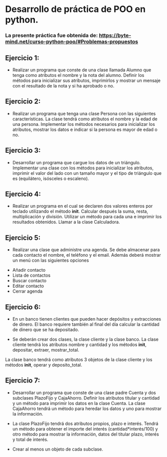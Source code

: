 # Desarrollo de práctica de POO en python.
### La presente práctica fue obtenida de: https://byte-mind.net/curso-python-poo/#Problemas-propuestos

## Ejercicio 1: 
* Realizar un programa que conste de una clase llamada Alumno que tenga como atributos el nombre y la nota del alumno. Definir los métodos para inicializar sus atributos, imprimirlos y mostrar un mensaje con el resultado de la nota y si ha aprobado o no.

## Ejercicio 2: 
* Realizar un programa que tenga una clase Persona con las siguientes características. La clase tendrá como atributos el nombre y la edad de una persona. Implementar los métodos necesarios para inicializar los atributos, mostrar los datos e indicar si la persona es mayor de edad o no. 

## Ejercicio 3: 
* Desarrollar un programa que cargue los datos de un triángulo. Implementar una clase con los métodos para inicializar los atributos, imprimir el valor del lado con un tamaño mayor y  el tipo de triángulo que es (equilátero, isósceles o escaleno).

## Ejercicio 4: 
* Realizar un programa en el cual se declaren dos valores enteros por teclado utilizando el método __init__. Calcular después la suma, resta, multiplicación y división. Utilizar un método para cada una e imprimir los resultados obtenidos. Llamar a la clase Calculadora.

## Ejercicio 5: 
* Realizar una clase que administre una agenda. Se debe almacenar para cada contacto el nombre, el teléfono y el email. Además deberá mostrar un menú con las siguientes opciones
 - Añadir contacto
 - Lista de contactos
 - Buscar contacto
 - Editar contacto
 - Cerrar agenda

## Ejercicio 6:
* En un banco tienen clientes que pueden hacer depósitos y extracciones de dinero. El banco requiere también al final del día calcular la cantidad de dinero que se ha depositado. 

* Se deberán crear dos clases, la clase cliente y la clase banco. La clase cliente tendrá los atributos nombre y cantidad y los métodos __init__, depositar, extraer, mostrar_total.

La clase banco tendrá como atributos 3 objetos de la clase cliente y los métodos __init__, operar y deposito_total.

## Ejercicio 7: 
* Desarrollar un programa que conste de una clase padre Cuenta y dos subclases PlazoFijo y CajaAhorro. Definir los atributos titular y cantidad y un método para imprimir los datos en la clase Cuenta. La clase CajaAhorro tendrá un método para heredar los datos y uno para mostrar la información.

* La clase PlazoFijo tendrá dos atributos propios, plazo e interés. Tendrá un método para obtener el importe del interés (cantidad*interés/100) y otro método para mostrar la información, datos del titular plazo, interés y total de interés.

* Crear al menos un objeto de cada subclase.

